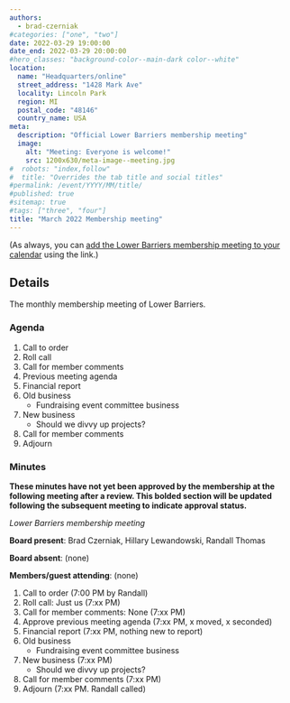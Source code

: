```yaml
---
authors:
  - brad-czerniak
#categories: ["one", "two"]
date: 2022-03-29 19:00:00
date_end: 2022-03-29 20:00:00
#hero_classes: "background-color--main-dark color--white"
location:
  name: "Headquarters/online"
  street_address: "1428 Mark Ave"
  locality: Lincoln Park
  region: MI
  postal_code: "48146"
  country_name: USA
meta:
  description: "Official Lower Barriers membership meeting"
  image:
    alt: "Meeting: Everyone is welcome!"
    src: 1200x630/meta-image--meeting.jpg
#  robots: "index,follow"
#  title: "Overrides the tab title and social titles"
#permalink: /event/YYYY/MM/title/
#published: true
#sitemap: true
#tags: ["three", "four"]
title: "March 2022 Membership meeting"
---
```


(As always, you can [add the Lower Barriers membership meeting to your calendar](http://bit.ly/lowerbarriers) using the link.)

## Details

The monthly membership meeting of Lower Barriers.

### Agenda

  1. Call to order
  2. Roll call
  3. Call for member comments
  4. Previous meeting agenda
  5. Financial report
  6. Old business
      * Fundraising event committee business
  8. New business
      * Should we divvy up projects?
  10. Call for member comments
  11. Adjourn

### Minutes

**These minutes have not yet been approved by the membership at the following meeting after a review. This bolded section
will be updated following the subsequent meeting to indicate approval status.**

_Lower Barriers membership meeting_

**Board present**: Brad Czerniak, Hillary Lewandowski, Randall Thomas

**Board absent**: (none)

**Members/guest attending**: (none)

  1. Call to order (7:00 PM by Randall)
  2. Roll call: Just us (7:xx PM)
  3. Call for member comments: None (7:xx PM)
  4. Approve previous meeting agenda (7:xx PM, x moved, x seconded)
  5. Financial report (7:xx PM, nothing new to report)
  6. Old business
      * Fundraising event committee business
  8. New business (7:xx PM)
      * Should we divvy up projects?
  10. Call for member comments (7:xx PM)
  11. Adjourn (7:xx PM. Randall called)
